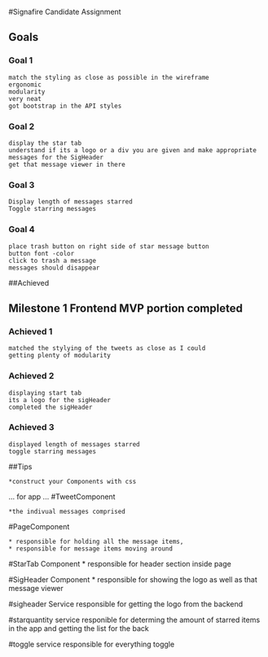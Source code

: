 #Signafire Candidate Assignment

## Goals

### Goal 1
    match the styling as close as possible in the wireframe
    ergonomic
    modularity
    very neat
    got bootstrap in the API styles
    
###  Goal 2
	display the star tab
	understand if its a logo or a div you are given and make appropriate messages for the SigHeader
	get that message viewer in there

### Goal 3
    Display length of messages starred
    Toggle starring messages

### Goal 4   
	place trash button on right side of star message button
	button font -color
	click to trash a message
	messages should disappear

##Achieved

## Milestone 1 Frontend MVP portion completed
### Achieved 1
	
	matched the stylying of the tweets as close as I could
	getting plenty of modularity
 
### Achieved 2
	displaying start tab
	its a logo for the sigHeader
	completed the sigHeader

### Achieved 3
	displayed length of messages starred
	toggle starring messages

	

	



##Tips

    *construct your Components with css

...
for app
...
#TweetComponent
    
    *the indivual messages comprised

#PageComponent
    
    * responsible for holding all the message items,
    * responsible for message items moving around

#StarTab Component
	* responsible for header section inside page

#SigHeader Component
	* responsible for showing the logo as well as that message viewer
	

#sigheader Service
	responsible for getting the logo from the backend
	
#starquantity service
    responible for determing the amount of starred items in the app and getting the list for the back

#toggle service
	responsible for everything toggle
